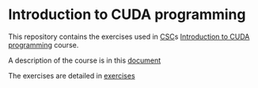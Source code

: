 # Introduction to CUDA programming

This repository contains the exercises used in [CSC](https://www.csc.fi/)s [Introduction to CUDA programming](https://www.csc.fi/web/training/-/cuda_2017) course.

A description of the course is in this [document](course-material/README.md)

The exercises are detailed in [exercises](exercises/README.md)
